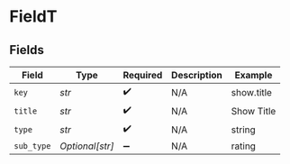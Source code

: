 # FieldT


## Fields

| Field              | Type               | Required           | Description        | Example            |
| ------------------ | ------------------ | ------------------ | ------------------ | ------------------ |
| `key`              | *str*              | :heavy_check_mark: | N/A                | show.title         |
| `title`            | *str*              | :heavy_check_mark: | N/A                | Show Title         |
| `type`             | *str*              | :heavy_check_mark: | N/A                | string             |
| `sub_type`         | *Optional[str]*    | :heavy_minus_sign: | N/A                | rating             |
